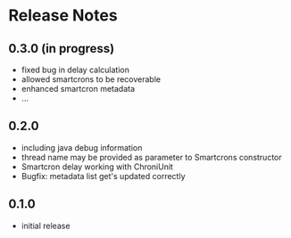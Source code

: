 Release Notes
=====================

0.3.0 (in progress)
-------------------
- fixed bug in delay calculation
- allowed smartcrons to be recoverable
- enhanced smartcron metadata
- ...

0.2.0
-----
- including java debug information
- thread name may be provided as parameter to Smartcrons constructor
- Smartcron delay working with ChroniUnit
- Bugfix: metadata list get's updated correctly

0.1.0
-----
- initial release